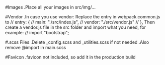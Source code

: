 #Images
.Place all your images in src/img/...

#Vendor
.In case you use vendor:
Replace the entry in webpack.common.js to
// entry: {
// main: "./src/index.js",
// vendor: "./src/vendor.js"
// },
Then create a vendor.js file in the src folder and import what you need, for example:
// import "bootstrap";

#.scss Files
.Delete \_config.scss and \_utilities.scss if not needed
.Also remove @import in main.scss

#Favicon
.favicon not included, so add it in the production build
